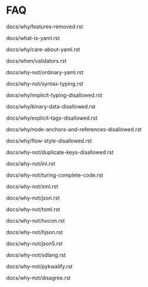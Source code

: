 FAQ
===

docs/why/features-removed.rst

docs/what-is-yaml.rst

docs/why/care-about-yaml.rst

docs/when/validators.rst

docs/why-not/ordinary-yaml.rst

docs/why-not/syntax-typing.rst

docs/why/implicit-typing-disallowed.rst

docs/why/binary-data-disallowed.rst

docs/why/explicit-tags-disallowed.rst

docs/why/node-anchors-and-references-disallowed.rst

docs/why/flow-style-disallowed.rst

docs/why-not/duplicate-keys-disallowed.rst

docs/why-not/ini.rst

docs/why-not/turing-complete-code.rst

docs/why-not/xml.rst

docs/why-not/json.rst

docs/why-not/toml.rst

docs/why-not/hocon.rst

docs/why-not/hjson.rst

docs/why-not/json5.rst

docs/why-not/sdlang.rst

docs/why-not/pykwalify.rst

docs/why-not/disagree.rst




